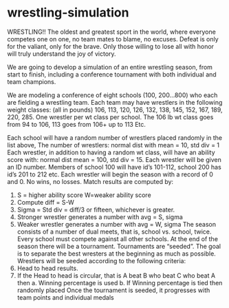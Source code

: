 # wrestling-simulation

WRESTLING!!   The oldest and greatest sport in the world, where everyone competes one on one, no team mates to blame, no excuses.  Defeat is only for the valiant, only for the brave. Only those willing to lose all with honor will truly understand the joy of victory. 

We are going to develop a simulation of an entire wrestling season, from start to finish, including a conference tournament with both individual and team champions. 

We are modeling a conference of eight schools (100, 200…800) who each are fielding a wrestling team. Each team may have wrestlers in the following weight classes:
(all in pounds) 106, 113, 120, 126, 132, 138, 145, 152, 167, 189, 220, 285. 
One wrestler per wt class per school.
The 106 lb wt class goes from 94 to 106,
113 goes from 106+ up to 113 
Etc.

Each school will have a random number of wrestlers placed randomly in the list above, 
The number of wrestlers: normal dist with mean = 10, std div = 1
Each wrestler, in addition to having a random wt class, will have an ability score with: normal dist mean = 100, std div = 15. Each wrestler will be given an ID number.  Members of school 100 will have id’s 101-112, school 200 has id’s 201 to 212 etc. Each wrestler will begin the season with a record of 0 and 0. No wins, no losses.
Match results are computed by:
1.	S = higher ability score
W=weaker ability score
2.	Compute diff = S-W
3.	Sigma = Std div = diff/3 or fifteen, whichever is greater.
4.	Stronger wrestler generates a number with avg = S, sigma
5.	Weaker wrestler generates a number with avg = W, sigma
The season consists of a number of dual meets, that is, school vs. school, twice. Every school must compete against all other schools. At the end of the season there will be a tournament.
Tournaments are “seeded”. The goal is to separate the best wresters at the beginning as much as possible. Wrestlers will be seeded according to the following criteria:
1.	Head to head results.
2.	If the Head to head is circular, that is A beat B who beat C who beat A then 
a.	Winning percentage is used
b.	If Winning percentage is tied then randomly placed
Once the tournament is seeded, it progresses with team points and individual medals
